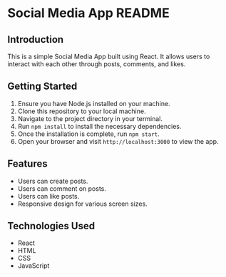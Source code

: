 # Social Media App README

## Introduction
This is a simple Social Media App built using React. It allows users to interact with each other through posts, comments, and likes.

## Getting Started
1. Ensure you have Node.js installed on your machine.
2. Clone this repository to your local machine.
3. Navigate to the project directory in your terminal.
4. Run `npm install` to install the necessary dependencies.
5. Once the installation is complete, run `npm start`.
6. Open your browser and visit `http://localhost:3000` to view the app.

## Features
- Users can create posts.
- Users can comment on posts.
- Users can like posts.
- Responsive design for various screen sizes.

## Technologies Used
- React
- HTML
- CSS
- JavaScript
